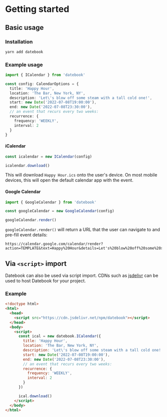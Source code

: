 # Getting started

## Basic usage

### Installation

```sh
yarn add datebook
```

### Example usage

```ts
import { ICalendar } from 'datebook'

const config: CalendarOptions = {
  title: 'Happy Hour',
  location: 'The Bar, New York, NY',
  description: 'Let\'s blow off some steam with a tall cold one!',
  start: new Date('2022-07-08T19:00:00'),
  end: new Date('2022-07-08T23:30:00'),
  // an event that recurs every two weeks:
  recurrence: {
    frequency: 'WEEKLY',
    interval: 2
  }
}
```

#### iCalendar

```ts
const icalendar = new ICalendar(config)

icalendar.download()
```

This will download `Happy Hour.ics` onto the user's device. On most mobile devices, this will open the default calendar app with the event.

#### Google Calendar

```ts
import { GoogleCalendar } from 'datebook'

const googleCalendar = new GoogleCalendar(config)

googleCalendar.render()
```

`googleCalendar.render()` will return a URL that the user can navigate to and pre-fill event details:

```
https://calendar.google.com/calendar/render?action=TEMPLATE&text=Happy%20Hour&details=Let's%20blow%20off%20some%20steam%20with%20a%20tall%20cold%20one!&location=The%20Bar%2C%20New%20York%2C%20NY&dates=20220708T190000%2F20220708T230000&recur=RRULE%3AFREQ%3DWEEKLY%3BINTERVAL%3D1
```

## Via `<script>` import

Datebook can also be used via script import. CDNs such as [jsdelivr](https://www.jsdelivr.com/package/npm/datebook) can be used to host Datebook for your project.

### Example

```html
<!doctype html>
<html>
  <head>
    <script src="https://cdn.jsdelivr.net/npm/datebook"></script>
  </head>
  <body>
    <script>
      const ical = new datebook.ICalendar({
        title: 'Happy Hour',
        location: 'The Bar, New York, NY',
        description: 'Let\'s blow off some steam with a tall cold one!',
        start: new Date('2022-07-08T19:00:00'),
        end: new Date('2022-07-08T23:30:00'),
        // an event that recurs every two weeks:
        recurrence: {
          frequency: 'WEEKLY',
          interval: 2
        }
      })

      ical.download()
    </script>
  </body>
</html>
```
